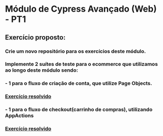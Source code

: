 # Módulo de Cypress Avançado (Web) - PT1

## Exercício proposto:

### Crie um novo repositório para os exercícios deste módulo.
### Implemente 2 suítes de teste para o ecommerce que utilizamos ao longo deste módulo sendo:
### - 1 para o fluxo de criação de conta, que utilize Page Objects.
### [Exercício resolvido](https://github.com/renanslopes/ebac_engenheiro_qualidade_software/blob/main/Modulo_22_Cypress_Avancado_pt01/cypress/e2e/ExercicioPageObjects.cy.js)
### - 1 para o fluxo de checkout(carrinho de compras), utilizando AppActions
### [Exercício resolvido](https://github.com/renanslopes/ebac_engenheiro_qualidade_software/blob/main/Modulo_22_Cypress_Avancado_pt01/cypress/e2e/ExercicioAppActions.cy.js)

